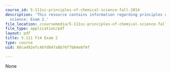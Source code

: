 ```yaml
---
course_id: 5-111sc-principles-of-chemical-science-fall-2014
description: 'This resource contains information regarding principles of chemical
  science: Exam 2.'
file_location: /coursemedia/5-111sc-principles-of-chemical-science-fall-2014/86ca492efc4bfd847a8b76f7b84e0f4f_MIT5_111F14_Exam2.pdf
file_type: application/pdf
layout: pdf
title: 5.111 F14 Exam 2
type: course
uid: 86ca492efc4bfd847a8b76f7b84e0f4f

---
```

None